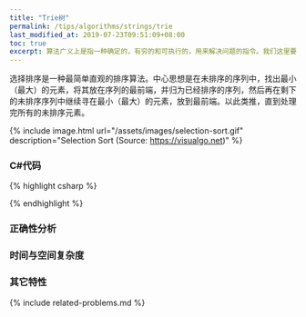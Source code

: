 ```yaml
---
title: "Trie树"
permalink: /tips/algorithms/strings/trie
last_modified_at: 2019-07-23T09:51:09+08:00
toc: true
excerpt: 算法广义上是指一种确定的，有穷的和可执行的，用来解决问题的指令。我们这里要讨论的算法的范围定义相对较窄，主要指的是能够解决某个问题的一个程序。任何可以解决问题的程序都可以称之为算法，但正如数学里我们有各种定理一样，某些经典的算法可以为解决其它问题提供良好的基础。这篇文章的主要目的即是将我收集到的各种经典算法罗列出来，方便学习和参考。
---
```


选择排序是一种最简单直观的排序算法。中心思想是在未排序的序列中，找出最小（最大）的元素，将其放在序列的最前端，并归为已经排序的序列，然后再在剩下的未排序序列中继续寻在最小（最大）的元素，放到最前端。以此类推，直到处理完所有的未排序元素。

{% include image.html url="/assets/images/selection-sort.gif" description="Selection Sort (Source: https://visualgo.net)" %}

### C#代码

{% highlight csharp %}

{% endhighlight %}

### 正确性分析

### 时间与空间复杂度

### 其它特性

{% include related-problems.md %}
